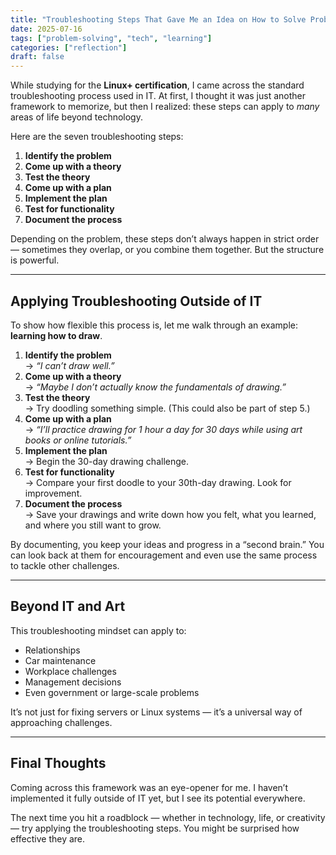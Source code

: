 ```yaml
---
title: "Troubleshooting Steps That Gave Me an Idea on How to Solve Problems"
date: 2025-07-16
tags: ["problem-solving", "tech", "learning"]
categories: ["reflection"]
draft: false
---
```


While studying for the **Linux+ certification**, I came across the standard troubleshooting process used in IT. At first, I thought it was just another framework to memorize, but then I realized: these steps can apply to *many* areas of life beyond technology.  

Here are the seven troubleshooting steps:

1. **Identify the problem**  
2. **Come up with a theory**  
3. **Test the theory**  
4. **Come up with a plan**  
5. **Implement the plan**  
6. **Test for functionality**  
7. **Document the process**  

Depending on the problem, these steps don’t always happen in strict order — sometimes they overlap, or you combine them together. But the structure is powerful.

---

## Applying Troubleshooting Outside of IT

To show how flexible this process is, let me walk through an example: **learning how to draw**.

1. **Identify the problem**  
   → *“I can’t draw well.”*  
2. **Come up with a theory**  
   → *“Maybe I don’t actually know the fundamentals of drawing.”*  
3. **Test the theory**  
   → Try doodling something simple. (This could also be part of step 5.)  
4. **Come up with a plan**  
   → *“I’ll practice drawing for 1 hour a day for 30 days while using art books or online tutorials.”*  
5. **Implement the plan**  
   → Begin the 30-day drawing challenge.  
6. **Test for functionality**  
   → Compare your first doodle to your 30th-day drawing. Look for improvement.  
7. **Document the process**  
   → Save your drawings and write down how you felt, what you learned, and where you still want to grow.  

By documenting, you keep your ideas and progress in a “second brain.” You can look back at them for encouragement and even use the same process to tackle other challenges.

---
## Beyond IT and Art
This troubleshooting mindset can apply to:  
- Relationships  
- Car maintenance  
- Workplace challenges  
- Management decisions  
- Even government or large-scale problems  

It’s not just for fixing servers or Linux systems — it’s a universal way of approaching challenges.  

---
## Final Thoughts
Coming across this framework was an eye-opener for me. I haven’t implemented it fully outside of IT yet, but I see its potential everywhere.  

The next time you hit a roadblock — whether in technology, life, or creativity — try applying the troubleshooting steps. You might be surprised how effective they are.

